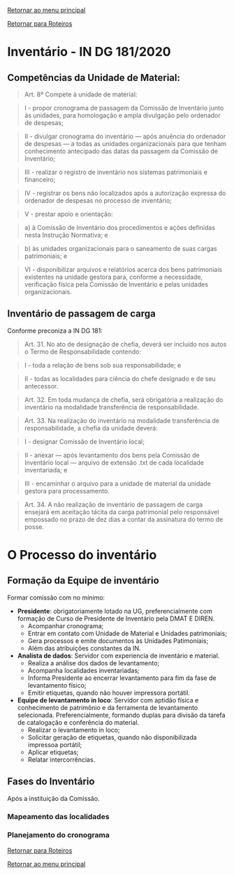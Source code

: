 [Retornar ao menu principal](https://github.com/Mateus-cpa/manual-material/blob/main/README.md)

[Retornar para Roteiros](https://github.com/Mateus-cpa/manual-material/blob/main/roteiros.md)
# Inventário - IN DG 181/2020
## Competências da Unidade de Material:
> Art. 8º Compete à unidade de material: 

>I - propor cronograma de passagem da Comissão de Inventário junto às unidades, para homologação e ampla divulgação pelo ordenador de despesas; 

>II - divulgar cronograma do inventário — após anuência do ordenador de despesas — a todas as unidades organizacionais para que tenham conhecimento antecipado das datas da passagem da Comissão de Inventário; 

>III - realizar o registro de inventário nos sistemas patrimoniais e financeiro;

>IV - registrar os bens não localizados após a autorização expressa do ordenador de despesas no processo de inventário; 

>V - prestar apoio e orientação: 

>a) à Comissão de Inventário dos procedimentos e ações definidas nesta Instrução Normativa; e 

>b) às unidades organizacionais para o saneamento de suas cargas patrimoniais; e 

>VI - disponibilizar arquivos e relatórios acerca dos bens patrimoniais existentes na unidade gestora para, conforme a necessidade, verificação física pela Comissão de Inventário e pelas unidades organizacionais.

## Inventário de passagem de carga
Conforme preconiza a IN DG 181:
> Art. 31. No ato de designação de chefia, deverá ser incluído nos autos o Termo de Responsabilidade contendo: 

> I - toda a relação de bens sob sua responsabilidade; e 

> II - todas as localidades para ciência do chefe designado e de seu antecessor. 

>Art. 32. Em toda mudança de chefia, será obrigatória a realização do inventário na modalidade transferência de responsabilidade. 

>Art. 33. Na realização do inventário na modalidade transferência de responsabilidade, a chefia da unidade deverá: 

>I - designar Comissão de Inventário local; 

>II - anexar — após levantamento dos bens pela Comissão de Inventário local — arquivo de extensão .txt de cada localidade inventariada; e 

>III - encaminhar o arquivo para a unidade de material da unidade gestora para processamento. 

>Art. 34. A não realização de inventário de passagem de carga ensejará em aceitação tácita da carga patrimonial pelo responsável empossado no prazo de dez dias a contar da assinatura do termo de posse.

# O Processo do inventário
## Formação da Equipe de inventário

Formar comissão com no mínimo:
- **Presidente**: obrigatoriamente lotado na UG, preferencialmente com formação de Curso de Presidente de Inventário pela DMAT E DIREN. 
    - Acompanhar cronograma;
    - Entrar em contato com Unidade de Material e Unidades patrimoniais;
    - Gera processos e emite documentos às Unidades Patimoniais;
    - Além das atribuições constantes da IN.
- **Analista de dados**: Servidor com experiencia de inventário e material.
    - Realiza a análise dos dados de levantamento;
    - Acompanha localidades inventariadas;
    - Informa Presidente ao encerrar levantamento para fim da fase de levantamento físico;
    - Emitir etiquetas, quando não houver impressora portátil.
- **Equipe de levantamento in loco**: Servidor com aptidão física e conhecimento de patrimônio e da ferramenta de levantamento selecionada. Preferencialmente, formando duplas para divisão da tarefa de catalogação e conferência do material.
    - Realizar o levantamento in loco;
    - Solicitar geração de etiquetas, quando não disponibilizada impressoa portátil;
    - Aplicar etiquetas;
    - Relatar intercorrências.

## Fases do Inventário
Após a instituição da Comissão.

### Mapeamento das localidades
### Planejamento do cronograma


[Retornar para Roteiros](https://github.com/Mateus-cpa/manual-material/blob/main/roteiros.md)

[Retornar ao menu principal](https://github.com/Mateus-cpa/manual-material/blob/main/README.md)